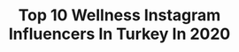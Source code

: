 ---
title: Top 10 Wellness Instagram Influencers In Turkey In 2020
description: >-
  Find top wellness Instagram influencers in Turkey in 2020. Most popular hashtags: #evdekal #instagood #tbt #instamood.
platform: Instagram
profiles:
  - username: "abaciogluburak"
    fullname: >-
      Burak Abacıoğlu
    location: "Turkey"
    followers: 10457
    engagement: 587
    commentsToLikes: 0.015476
    avatar: "https://scontent-lhr8-1.cdninstagram.com/v/t51.2885-19/s320x320/90181087_245379196590947_1683445030468976640_n.jpg?_nc_ht=scontent-lhr8-1.cdninstagram.com&_nc_ohc=nS7x43mkRBUAX--VZZ5&oh=b5a3fa5e30133a5b39d0984841e941a9&oe=5EB8BA40"
    verified: false
    hashtags: "#runnershigh, #berlinmarathon, #playfortheworld, #playinside"
  - username: "ebrarozllpkoca"
    fullname: >-
      ZiN™𝔼𝕓𝕣𝕒𝕣 𝕄𝕦𝕤𝕥𝕒𝕗𝕒 𝕂𝕠𝕔𝕒
    location: "Turkey"
    followers: 5510
    engagement: 1158
    commentsToLikes: 0.030795
    avatar: "https://instagram.fkul16-1.fna.fbcdn.net/v/t51.2885-19/s320x320/92047920_223061148763459_2828774080868515840_n.jpg?_nc_ht=instagram.fkul16-1.fna.fbcdn.net&_nc_ohc=vQa3KuJDr8EAX_Cb9SE&oh=e94f968d0bf62fd2a573ab1f3616c2e2&oe=5EB5ADC9"
    verified: false
    hashtags: "#anneyim, #fitnessmotivation, #happyday, #korona"
  - username: "pinardilseker"
    fullname: >-
      Pınar Dilşeker
    location: "Turkey"
    followers: 106391
    engagement: 160
    commentsToLikes: 0.035864
    avatar: "https://scontent-ams4-1.cdninstagram.com/v/t51.2885-19/s320x320/79967256_2856320351053522_8216520145191829504_n.jpg?_nc_ht=scontent-ams4-1.cdninstagram.com&_nc_ohc=cjgLAv3kCLgAX-5fsu8&oh=bc47bfeaa697d79e6de37d613ee27b79&oe=5EBAD245"
    verified: true
    hashtags: "#vogue, #tracking, #evindekal, #likeetmeyiunutmayin"
  - username: "pelinburcin"
    fullname: >-
      𝐏𝐞𝐥𝐢𝐧 ༗ 𝐓𝐫𝐚𝐯𝐞𝐥 ༗ 𝐋𝐢𝐟𝐞𝐬𝐭𝐲𝐥𝐞
    location: "Turkey"
    followers: 10064
    engagement: 1490
    commentsToLikes: 0.123092
    avatar: "https://scontent-nrt1-1.cdninstagram.com/v/t51.2885-19/s320x320/82333679_616747592456223_636879891207290880_n.jpg?_nc_ht=scontent-nrt1-1.cdninstagram.com&_nc_ohc=-05x17Y1KAAAX-J65Ks&oh=1f6c6c34ebdc9565d9ed9c67fa811d86&oe=5EA3D7EF"
    verified: false
    hashtags: "#roamersclublife, #wellness, #provence, #shetravels"
  - username: "gezenlerkulubu"
    fullname: >-
      Özlem
    location: "Turkey"
    followers: 77276
    engagement: 291
    commentsToLikes: 0.407207
    avatar: "https://scontent-lhr8-1.cdninstagram.com/v/t51.2885-19/s320x320/67567941_1356568171160372_590373671793590272_n.jpg?_nc_ht=scontent-lhr8-1.cdninstagram.com&_nc_ohc=tJvGOvLOjpwAX9aS1hm&oh=9df95856a409c653c487127828bbad09&oe=5EB9CFEC"
    verified: false
    hashtags: "#greece, #bursa, #tarif, #mauritius"
  - username: "fadikatasoy"
    fullname: >-
      Fadik Sevin Atasoy
    location: "Turkey"
    followers: 30138
    engagement: 166
    commentsToLikes: 0.268345
    avatar: "https://scontent-lhr8-1.cdninstagram.com/v/t51.2885-19/s150x150/41656392_325027538304026_5424752722316361728_n.jpg?_nc_ht=scontent-lhr8-1.cdninstagram.com&_nc_ohc=GMamdU1KLDQAX_UDmfz&oh=f6bba57c9b882adcff3a4449cc1bdee0&oe=5EBBFDD5"
    verified: false
    hashtags: "#evdekal, #selflove, #kitapokuyorum, #whatelseyougottodo"
  - username: "gizemozdilli"
    fullname: >-
      Gizem Özdilli
    location: "Turkey"
    followers: 141040
    engagement: 140
    commentsToLikes: 0.115714
    avatar: "https://scontent-lhr8-1.cdninstagram.com/v/t51.2885-19/s320x320/68748935_431897621004849_7166156931990552576_n.jpg?_nc_ht=scontent-lhr8-1.cdninstagram.com&_nc_ohc=5ZCGHBhxmpwAX-9AZE6&oh=6d478a4bc683de2005f75b1252b23931&oe=5EBB7F98"
    verified: true
    hashtags: "#sevgi, #moda, #bahar, #erbapura"
  - username: "akasyasilturkmen"
    fullname: >-
      Akasya Asıltürkmen
    location: "Turkey"
    followers: 178520
    engagement: 218
    commentsToLikes: 0.020010
    avatar: "https://scontent-ams4-1.cdninstagram.com/v/t51.2885-19/s320x320/28753889_1613582365426681_1475508668484026368_n.jpg?_nc_ht=scontent-ams4-1.cdninstagram.com&_nc_ohc=AeUGDF_pklsAX8J5nYZ&oh=e3f2fe9038e93c8cf5f9b1cc547b3025&oe=5EBB4A24"
    verified: true
    hashtags: "#cesaretanave, #covid, #ruhe, #palosanto"
  - username: "sirinsever"
    fullname: >-
      Şirin Sever
    location: "Turkey"
    followers: 19794
    engagement: 263
    commentsToLikes: 0.061708
    avatar: "https://scontent-lga3-1.cdninstagram.com/v/t51.2885-19/s320x320/92242479_1290650154474923_8487116382058577920_n.jpg?_nc_ht=scontent-lga3-1.cdninstagram.com&_nc_ohc=4r0N608CGU8AX_ZdQYa&oh=5962c7f9fd66a0cab6bcfcfdd46bccee&oe=5EB6FB9E"
    verified: false
    hashtags: "#instamood, #summervibes, #friends, #masterofceremony"
  - username: "bestofzumba"
    fullname: >-
      zumba®network
    location: "Turkey"
    followers: 48279
    engagement: 229
    commentsToLikes: 0.028577
    avatar: "https://scontent-ams4-1.cdninstagram.com/v/t51.2885-19/s320x320/67299667_917555711945451_4869486946423930880_n.jpg?_nc_ht=scontent-ams4-1.cdninstagram.com&_nc_ohc=DH2WBkNPZ9YAX-UWL0r&oh=164c52f5aff09a53fca5af26d2b4b682&oe=5EB033A6"
    verified: false
    hashtags: "#fitness, #familytime, #diet, #gains"
---